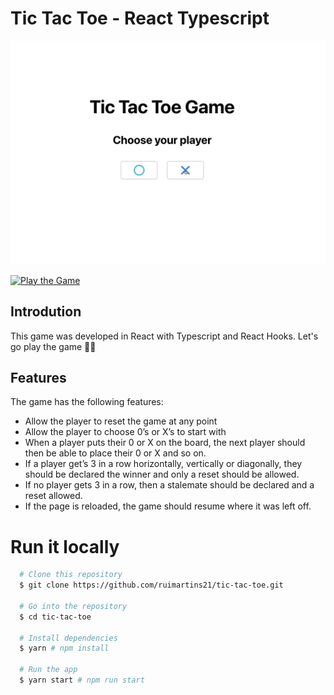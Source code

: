 # Tic Tac Toe - React Typescript

![Game Board](./src/assets/gif.gif)

[![Play the Game](https://img.shields.io/badge/Go-to_the_app-red.svg?style=flat-square)](https://hungry-noether-e0b3e0.netlify.app/)

## Introdution

This game was developed in React with Typescript and React Hooks. Let's go play the game 👨‍💻

## Features

The game has the following features:

 - Allow the player to reset the game at any point
 - Allow the player to choose 0’s or X’s to start with
 - When a player puts their 0 or X on the board, the next player should then be able to place their 0 or X and so on. 
 - If a player get’s 3 in a row horizontally, vertically or diagonally, they should be declared the winner and only a reset should be allowed.
 - If no player gets 3 in a row, then a stalemate should be declared and a reset allowed.
 - If the page is reloaded, the game should resume where it was left off.


# Run it locally

```sh
  # Clone this repository
  $ git clone https://github.com/ruimartins21/tic-tac-toe.git

  # Go into the repository
  $ cd tic-tac-toe

  # Install dependencies
  $ yarn # npm install

  # Run the app
  $ yarn start # npm run start
```
